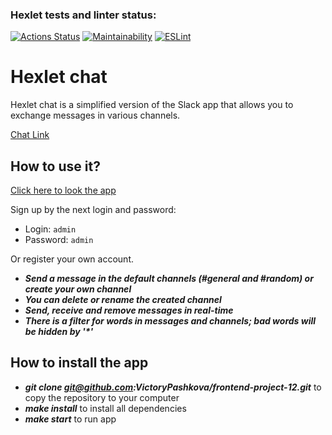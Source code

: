 ### Hexlet tests and linter status:
[![Actions Status](https://github.com/VictoryPashkova/frontend-project-12/actions/workflows/hexlet-check.yml/badge.svg)](https://github.com/VictoryPashkova/frontend-project-12/actions)
[![Maintainability](https://api.codeclimate.com/v1/badges/ecc775f6e76020b2ec1f/maintainability)](https://codeclimate.com/github/VictoryPashkova/frontend-project-12/maintainability)
[![ESLint](https://github.com/VictoryPashkova/frontend-project-12/actions/workflows/eslint.yml/badge.svg)](https://github.com/VictoryPashkova/frontend-project-12/actions)


# Hexlet chat
Hexlet chat is a simplified version of the Slack app that allows you to exchange messages in various channels.

[Chat Link](https://frontend-project-12-3cjf.onrender.com)

## How to use it?
[Click here to look the app](http://localhost:5000)

Sign up by the next login and password:

- Login: `admin`
- Password: `admin`

Or register your own account.

- _**Send a message in the default channels (#general and #random) or create your own channel**_
- _**You can delete or rename the created channel**_
- _**Send, receive and remove messages in real-time**_
- _**There is a filter for words in messages and channels; bad words will be hidden by '*'**_

## How to install the app

- _**git clone git@github.com:VictoryPashkova/frontend-project-12.git**_ to copy the repository to your computer
- _**make install**_ to install all dependencies
- _**make start**_ to run app




  



